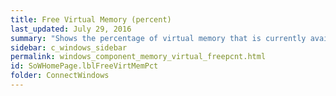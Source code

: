 ```yaml
---
title: Free Virtual Memory (percent)
last_updated: July 29, 2016
summary: "Shows the percentage of virtual memory that is currently available to applications."
sidebar: c_windows_sidebar
permalink: windows_component_memory_virtual_freepcnt.html
id: SoWHomePage.lblFreeVirtMemPct
folder: ConnectWindows
---
```

